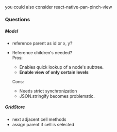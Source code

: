 you could also consider react-native-pan-pinch-view

### Questions

##### Model

- reference parent as id or x, y?
- Reference children's needed?  
  Pros:

  - Enables quick lookup of a node's subtree.
  - **Enable view of only certain levels**

  Cons:

  - Needs strict synchronization
  - JSON.stringify becomes problematic.

##### GridStore

- next adjacent cell methods
- assign parent if cell is selected
